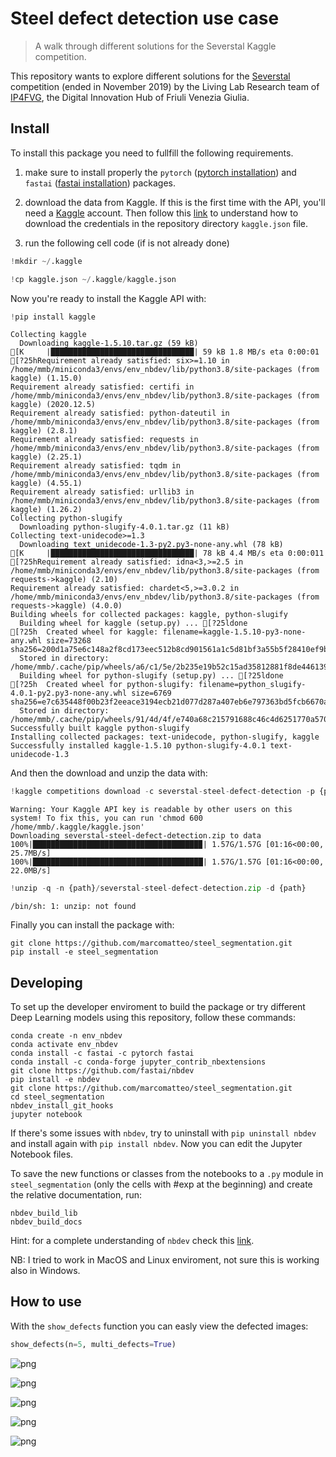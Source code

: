 # Steel defect detection use case
> A walk through different solutions for the Severstal Kaggle competition.


This repository wants to explore different solutions for the [Severstal](https://www.kaggle.com/c/severstal-steel-defect-detection/overview) competition (ended in November 2019) by the Living Lab Research team of [IP4FVG](https://www.ip4fvg.it/), the Digital Innovation Hub of Friuli Venezia Giulia.

## Install

To install this package you need to fullfill the following requirements.

1. make sure to install properly the `pytorch` ([pytorch installation](https://pytorch.org/get-started/locally/)) and `fastai` ([fastai installation](https://docs.fast.ai/#Installing)) packages.

2. download the data from Kaggle. If this is the first time with the API, you'll need a [Kaggle](https://www.kaggle.com/) account. Then follow this [link](https://github.com/Kaggle/kaggle-api) to understand how to download the credentials in the repository directory `kaggle.json` file.

3. run the following cell code (if is not already done)

```python
!mkdir ~/.kaggle
```

```python
!cp kaggle.json ~/.kaggle/kaggle.json
```

Now you're ready to install the Kaggle API with:

```python
!pip install kaggle
```

    Collecting kaggle
      Downloading kaggle-1.5.10.tar.gz (59 kB)
    [K     |████████████████████████████████| 59 kB 1.8 MB/s eta 0:00:01
    [?25hRequirement already satisfied: six>=1.10 in /home/mmb/miniconda3/envs/env_nbdev/lib/python3.8/site-packages (from kaggle) (1.15.0)
    Requirement already satisfied: certifi in /home/mmb/miniconda3/envs/env_nbdev/lib/python3.8/site-packages (from kaggle) (2020.12.5)
    Requirement already satisfied: python-dateutil in /home/mmb/miniconda3/envs/env_nbdev/lib/python3.8/site-packages (from kaggle) (2.8.1)
    Requirement already satisfied: requests in /home/mmb/miniconda3/envs/env_nbdev/lib/python3.8/site-packages (from kaggle) (2.25.1)
    Requirement already satisfied: tqdm in /home/mmb/miniconda3/envs/env_nbdev/lib/python3.8/site-packages (from kaggle) (4.55.1)
    Requirement already satisfied: urllib3 in /home/mmb/miniconda3/envs/env_nbdev/lib/python3.8/site-packages (from kaggle) (1.26.2)
    Collecting python-slugify
      Downloading python-slugify-4.0.1.tar.gz (11 kB)
    Collecting text-unidecode>=1.3
      Downloading text_unidecode-1.3-py2.py3-none-any.whl (78 kB)
    [K     |████████████████████████████████| 78 kB 4.4 MB/s eta 0:00:011
    [?25hRequirement already satisfied: idna<3,>=2.5 in /home/mmb/miniconda3/envs/env_nbdev/lib/python3.8/site-packages (from requests->kaggle) (2.10)
    Requirement already satisfied: chardet<5,>=3.0.2 in /home/mmb/miniconda3/envs/env_nbdev/lib/python3.8/site-packages (from requests->kaggle) (4.0.0)
    Building wheels for collected packages: kaggle, python-slugify
      Building wheel for kaggle (setup.py) ... [?25ldone
    [?25h  Created wheel for kaggle: filename=kaggle-1.5.10-py3-none-any.whl size=73268 sha256=200d1a75e6c148a2f8cd173eec512b8cd901561a1c5d81bf3a55b5f28410ef9b
      Stored in directory: /home/mmb/.cache/pip/wheels/a6/c1/5e/2b235e19b52c15ad35812881f8de4461399907e219c03bf7b5
      Building wheel for python-slugify (setup.py) ... [?25ldone
    [?25h  Created wheel for python-slugify: filename=python_slugify-4.0.1-py2.py3-none-any.whl size=6769 sha256=e7c635448f00b23f2eeace3194ecb21d077d287a407eb6e797363bd5fcb6670a
      Stored in directory: /home/mmb/.cache/pip/wheels/91/4d/4f/e740a68c215791688c46c4d6251770a570e8dfea91af1acb5c
    Successfully built kaggle python-slugify
    Installing collected packages: text-unidecode, python-slugify, kaggle
    Successfully installed kaggle-1.5.10 python-slugify-4.0.1 text-unidecode-1.3


And then the download and unzip the data with:

```python
!kaggle competitions download -c severstal-steel-defect-detection -p {path}
```

    Warning: Your Kaggle API key is readable by other users on this system! To fix this, you can run 'chmod 600 /home/mmb/.kaggle/kaggle.json'
    Downloading severstal-steel-defect-detection.zip to data
    100%|█████████████████████████████████████▉| 1.57G/1.57G [01:16<00:00, 25.7MB/s]
    100%|██████████████████████████████████████| 1.57G/1.57G [01:16<00:00, 22.0MB/s]


```python
!unzip -q -n {path}/severstal-steel-defect-detection.zip -d {path}
```

    /bin/sh: 1: unzip: not found


Finally you can install the package with:

```
git clone https://github.com/marcomatteo/steel_segmentation.git
pip install -e steel_segmentation
```

## Developing

To set up the developer enviroment to build the package or try different Deep Learning models using this repository, follow these commands:

```
conda create -n env_nbdev
conda activate env_nbdev
conda install -c fastai -c pytorch fastai
conda install -c conda-forge jupyter_contrib_nbextensions
git clone https://github.com/fastai/nbdev
pip install -e nbdev
git clone https://github.com/marcomatteo/steel_segmentation.git
cd steel_segmentation
nbdev_install_git_hooks
jupyter notebook
```

If there's some issues with `nbdev`, try to uninstall with `pip uninstall nbdev` and install again with `pip install nbdev`.
Now you can edit the Jupyter Notebook files.

To save the new functions or classes from the notebooks to a `.py` module in `steel_segmentation` (only the cells with #exp at the beginning) and create the relative documentation, run:

```
nbdev_build_lib
nbdev_build_docs
```

Hint: for a complete understanding of `nbdev` check this [link](https://nbdev.fast.ai/).

NB: I tried to work in MacOS and Linux enviroment, not sure this is working also in Windows.

## How to use

With the `show_defects` function you can easly view the defected images:

```python
show_defects(n=5, multi_defects=True)
```


![png](docs/images/output_16_0.png)



![png](docs/images/output_16_1.png)



![png](docs/images/output_16_2.png)



![png](docs/images/output_16_3.png)



![png](docs/images/output_16_4.png)

